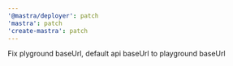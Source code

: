 ```yaml
---
'@mastra/deployer': patch
'mastra': patch
'create-mastra': patch
---
```


Fix plyground baseUrl, default api baseUrl to playground baseUrl
